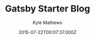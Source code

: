 ---
title: Gatsby Starter Blog
github: https://github.com/gatsbyjs/gatsby-starter-blog
demo: https://gatsby-starter-blog-demo.netlify.app/
author: Kyle Mathews
ssg:
  - Gatsby
cms:
  - Markdown
date: 2015-07-22T00:07:37.000Z
description: Gatsby starter for creating a blog
draft: false
publish_date: '2015-07-22T00:07:37Z'
update_date: '2022-08-19T09:37:55Z'
github_star: 3323
github_fork: 2375
---